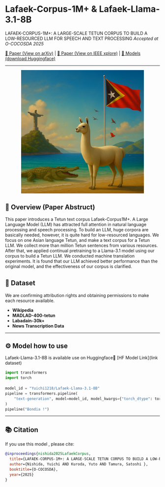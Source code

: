 # Lafaek-Corpus-1M+ & Lafaek-Llama-3.1-8B
LAFAEK-CORPUS-1M+: A LARGE-SCALE TETUN CORPUS TO BUILD A LOW-RESOURCED LLM FOR SPEECH AND TEXT PROCESSING
*Accepted at O-COCOSDA 2025*

[📄 Paper (View on arXiv)](link-to-paper) | [📄 Paper (View on IEEE xplore)](link-to-paper)  | [🤗 Models (download Huggingface)](link-to-paper)

---

<p align="center">
  <img src="https://github.com/yuichi-1218/Lafaek-Corpus-1M-/blob/main/Lafeak.png" alt="Demo" width="400"/>
</p>


## 📖 Overview (Paper Abstruct)
This paper introduces a Tetun text corpus Lafaek-Corpus1M+. A Large Language Model (LLM) has attracted full
attention in natural language processing and speech processing. To build an LLM, huge corpora are basically needed,
however, it is quite hard for low-resourced languages. We focus on one Asian language Tetun, and make a text corpus for
a Tetun LLM. We collect more than million Tetun sentences from various resources. After that, we applied continual pretraining to a Llama-3.1 model using our corpus to build a
Tetun LLM. We conducted machine translation experiments. It is found that our LLM achieved better performance than the original model, and the effectiveness of our corpus is clarified.

## 📂 Dataset　
We are confirming attribution rights and obtaining permissions to make each resource available.

- **Wikipedia**
- **MADLAD-400-tetun**
- **Labadain-30k+**
- **News Transcription Data**

---

## ⚙️ Model how to use
Lafaek-Llama-3.1-8B is available use on Huggingface🤗 
[HF Model Link](link dataset)
```python
import transformers
import torch

model_id = "Yuichi1218/Lafaek-Llama-3.1-8B"
pipeline = transformers.pipeline(
    "text-generation", model=model_id, model_kwargs={"torch_dtype": torch.bfloat16}, device_map="auto"
)
pipeline("Bondia !")

```
---
## 📚 Citation
If you use this model , please cite:

```bibtex
@inproceedings{nishida2025LafaekCorpus,
  title={LAFAEK-CORPUS-1M+: A LARGE-SCALE TETUN CORPUS TO BUILD A LOW-RESOURCED LLM FOR SPEECH AND TEXT PROCESSING},
  author={Nishida, Yuichi AND Kuroda, Yuto AND Tamura, Satoshi },
  booktitle={O-COCOSDA},
  year={2025}
}
